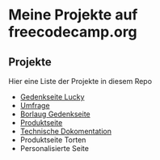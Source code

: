# Meine Projekte auf freecodecamp.org

## Projekte

Hier eine Liste der Projekte in diesem Repo

- [Gedenkseite Lucky](https://tanica96.github.io/freecodecamp/Gedenkseite%20Lucky/)
- [Umfrage](https://tanica96.github.io/freecodecamp/Umfrage/)
- [Borlaug Gedenkseite](https://tanica96.github.io/freecodecamp/Borlaug%20Gedenkseite/)
- [Produktseite](https://tanica96.github.io/freecodecamp/Produktseite/)
- [Technische Dokomentation](https://tanica96.github.io/freecodecamp/Technische%20Dokomentation/)
- Produktseite Torten
- Personalisierte Seite